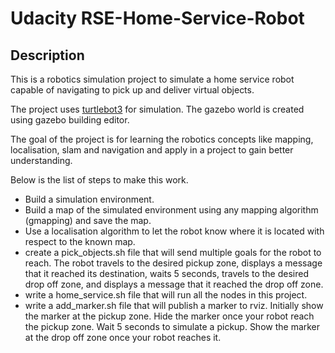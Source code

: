 # Udacity RSE-Home-Service-Robot

## Description
  This is a robotics simulation project to simulate a home service robot capable of navigating to pick up and deliver virtual objects. 
  
  The project uses [turtlebot3](https://wiki.ros.org/turtlebot3) for simulation. The gazebo world is created using gazebo building editor.

  The goal of the project is for learning the robotics concepts like mapping, localisation, slam and navigation and apply in a project to gain better understanding.
  
  Below is the list of steps to make this work.
  - Build a simulation environment.
  - Build a map of the simulated environment using any mapping algorithm (gmapping) and save the map.
  - Use a localisation algorithm to let the robot know where it is located with respect to the known map.
  - create a pick_objects.sh file that will send multiple goals for the robot to reach. The robot travels to the desired pickup zone, displays a message that it reached its destination, waits 5 seconds, travels to the desired drop off zone, and displays a message that it reached the drop off zone.
  - write a home_service.sh file that will run all the nodes in this project.
  - write a add_marker.sh file that will publish a marker to rviz. Initially show the marker at the pickup zone. Hide the marker once your robot reach the pickup zone. Wait 5 seconds to simulate a pickup. Show the marker at the drop off zone once your robot reaches it.
  

  
